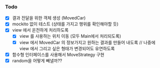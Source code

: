 ### Todo
- [x] 결과 전달을 위한 객체 생성 (MovedCar)
- [x] mockito 없이 테스트 (상태를 가지고 행위를 확인해야할 듯)
- [x] view 에서 온전하게 처리하도록
    - [x] view 를 사용하는 위치 이동 (모두 Main에서 처리되도록)
    - [x] view 에서 MovedCar 의 정보가지고 원하는 결과를 만들어 내도록 // 나중에 view 에서 그리고 싶은 형태가 변경되어도 유연하도록
- [x] 함수형 인터페이스를 사용해서 MoveStrategy 구현
- [x] random을 어떻게 빼낼까??

